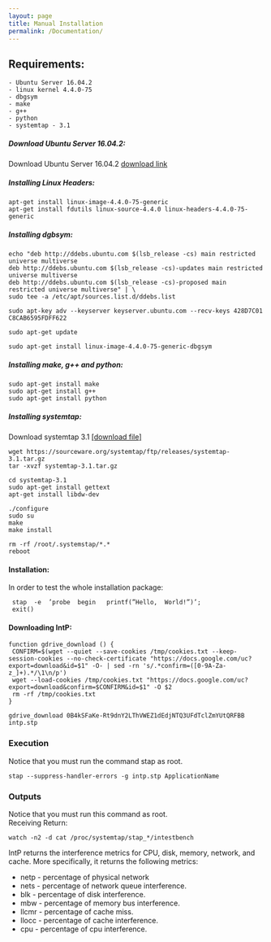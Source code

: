 ```yaml
---
layout: page
title: Manual Installation
permalink: /Documentation/
---
```


## Requirements:
    - Ubuntu Server 16.04.2
    - linux kernel 4.4.0-75
    - dbgsym
    - make
    - g++
    - python
    - systemtap - 3.1
    

##### Download Ubuntu Server 16.04.2: 

Download Ubuntu Server 16.04.2 [download link](http://old-releases.ubuntu.com/releases/16.04.2/ubuntu-16.04.2-server-amd64.iso)

##### Installing Linux Headers: 

```shell
apt-get install linux-image-4.4.0-75-generic
apt-get install fdutils linux-source-4.4.0 linux-headers-4.4.0-75-generic
```

##### Installing dgbsym:

```shell
echo "deb http://ddebs.ubuntu.com $(lsb_release -cs) main restricted universe multiverse
deb http://ddebs.ubuntu.com $(lsb_release -cs)-updates main restricted universe multiverse
deb http://ddebs.ubuntu.com $(lsb_release -cs)-proposed main restricted universe multiverse" | \
sudo tee -a /etc/apt/sources.list.d/ddebs.list

sudo apt-key adv --keyserver keyserver.ubuntu.com --recv-keys 428D7C01 C8CAB6595FDFF622

sudo apt-get update

sudo apt-get install linux-image-4.4.0-75-generic-dbgsym

```
##### Installing make, g++ and python:
```shell
sudo apt-get install make
sudo apt-get install g++
sudo apt-get install python
```

##### Installing systemtap:
Download systemtap 3.1 [[download file]](https://sourceware.org/systemtap/ftp/releases/systemtap-3.1.tar.gz)

```shell
wget https://sourceware.org/systemtap/ftp/releases/systemtap-3.1.tar.gz
tar -xvzf systemtap-3.1.tar.gz

cd systemtap-3.1
sudo apt-get install gettext
apt-get install libdw-dev

./configure
sudo su
make
make install

rm -rf /root/.systemstap/*.*
reboot
```

#### Installation:

In order to test the whole installation package:

```shell
 stap  -e  ’probe  begin   printf(”Hello,  World!”)’;
 exit() 
```

#### Downloading IntP:
```shell
function gdrive_download () {
 CONFIRM=$(wget --quiet --save-cookies /tmp/cookies.txt --keep-session-cookies --no-check-certificate "https://docs.google.com/uc?export=download&id=$1" -O- | sed -rn 's/.*confirm=([0-9A-Za-z_]+).*/\1\n/p')
 wget --load-cookies /tmp/cookies.txt "https://docs.google.com/uc?export=download&confirm=$CONFIRM&id=$1" -O $2
 rm -rf /tmp/cookies.txt
}
```

```shell
gdrive_download 0B4kSFaKe-Rt9dnY2LThVWEZ1dEdjNTQ3UFdTclZmYUtQRFBB intp.stp
```

### Execution
Notice that you must run the command stap as root.
```shell
stap --suppress-handler-errors -g intp.stp ApplicationName
```


### Outputs
Notice that you must run this command as root.  
Receiving Return:

```shell
watch -n2 -d cat /proc/systemtap/stap_*/intestbench
```

IntP returns the interference metrics for CPU, disk, memory, network, and cache. More specifically, it returns the following metrics:

* netp - percentage of physical network
* nets - percentage of network queue interference.
* blk - percentage of disk interference.
* mbw - percentage of memory bus interference.
* llcmr - percentage of cache miss.
* llocc - percentage of cache interference.
* cpu - percentage of cpu interference.
